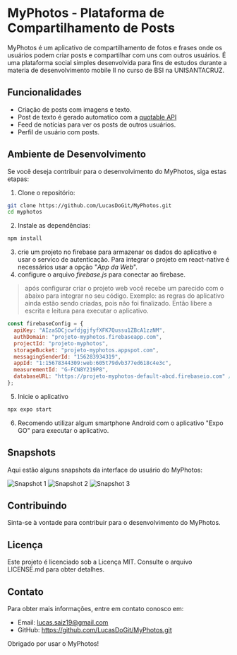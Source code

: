 # MyPhotos - Plataforma de Compartilhamento de Posts

MyPhotos é um aplicativo de compartilhamento de fotos e frases onde os usuários podem criar posts e compartilhar com uns com outros usuários. É uma plataforma social simples desenvolvida para fins de estudos durante a materia de desenvolvimento mobile II no curso de BSI na UNISANTACRUZ.

## Funcionalidades

- Criação de posts com imagens e texto.
- Post de texto é gerado automatico com a [quotable API](https://github.com/lukePeavey/quotable)
- Feed de notícias para ver os posts de outros usuários.
- Perfil de usuário com posts.

## Ambiente de Desenvolvimento

Se você deseja contribuir para o desenvolvimento do MyPhotos, siga estas etapas:

1. Clone o repositório: 
```bash
git clone https://github.com/LucasDoGit/MyPhotos.git
cd myphotos
```
2. Instale as dependências: 
```bash
npm install
```
3. crie um projeto no firebase para armazenar os dados do aplicativo e usar o servico de autenticação. Para integrar o projeto em react-native é necessários usar a opção "*App da Web*".
4. configure o arquivo *firebase.js* para conectar ao firebase.
> após configurar criar o projeto web você recebe um parecido com o abaixo para integrar no seu código. Exemplo:
> as regras do aplicativo ainda estão sendo criadas, pois não foi finalizado. Então libere a escrita e leitura para executar o aplicativo.
```javascript
const firebaseConfig = {
  apiKey: "AIzaSDCjcwfdjgjfyfXFK7Qussu1ZBcA1zzNM",
  authDomain: "projeto-myphotos.firebaseapp.com",
  projectId: "projeto-myphotos",
  storageBucket: "projeto-myphotos.appspot.com",
  messagingSenderId: "156283934319",
  appId: "1:15678344309:web:605t79dvb377ed618c4e3c",
  measurementId: "G-FCN8Y219P8",
  databaseURL: "https://projeto-myphotos-default-abcd.firebaseio.com" // url do RealTimeDatabase
};
```
5. Inicie o aplicativo
```bash
npx expo start
```
6. Recomendo utilizar algum smartphone Android com o aplicativo "Expo GO" para executar o aplicativo.

## Snapshots

Aqui estão alguns snapshots da interface do usuário do MyPhotos:

![Snapshot 1](./assets/snapshot1.jpeg) ![Snapshot 2](./assets/snapshot2.jpeg) ![Snapshot 3](./assets/snapshot3.jpeg)

## Contribuindo

Sinta-se à vontade para contribuir para o desenvolvimento do MyPhotos.

## Licença

Este projeto é licenciado sob a Licença MIT. Consulte o arquivo LICENSE.md para obter detalhes.

## Contato

Para obter mais informações, entre em contato conosco em:

- Email: lucas.saiz19@gmail.com
- GitHub: https://github.com/LucasDoGit/MyPhotos.git

Obrigado por usar o MyPhotos!

